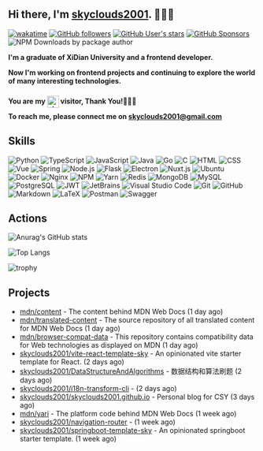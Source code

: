 ## Hi there, I'm [skyclouds2001](https://skyclouds2001.github.io/). 👋👋👋

[![wakatime](https://wakatime.com/badge/user/bfadeccb-56c3-4aa2-abb0-89cf5f9b89be.svg)](https://wakatime.com/@bfadeccb-56c3-4aa2-abb0-89cf5f9b89be)
[![GitHub followers](https://img.shields.io/github/followers/skyclouds2001?style=flat)](https://github.com/skyclouds2001?tab=followers)
[![GitHub User's stars](https://img.shields.io/github/stars/skyclouds2001?style=flat)](https://github.com/skyclouds2001)
[![GitHub Sponsors](https://img.shields.io/github/sponsors/skyclouds2001)](https://github.com/skyclouds2001)
![NPM Downloads by package author](https://img.shields.io/npm-stat/dy/sky-fly)

**I'm a graduate of XiDian University and a frontend developer.**

**Now I'm working on frontend projects and continuing to explore the world of many interesting technologies.**

**You are my <img src="https://profile-counter.glitch.me/skyclouds2001/count.svg" width="auto" height="24px" alt="visit-count" style="position: relative; top: 8px;" /> visitor, Thank You!🎉🎉🎉**

**To reach me, please connect me on [skyclouds2001@gmail.com](mailto:skyclouds2001@gmail.com)**

## Skills

![Python](https://img.shields.io/badge/-Python-05122A?style=flat&logo=python)
![TypeScript](https://img.shields.io/badge/-TypeScript-05122A?style=flat&logo=TypeScript)
![JavaScript](https://img.shields.io/badge/-JavaScript-05122A?style=flat&logo=javascript)
![Java](https://img.shields.io/badge/-Java-05122A?style=flat&logo=Java&logoColor=FFA518)
![Go](https://img.shields.io/badge/-Go-05122A?style=flat&logo=Go&logoColor=FFA518)
![C](https://img.shields.io/badge/-C-05122A?style=flat&logo=C&logoColor=A8B9CC)
![HTML](https://img.shields.io/badge/-HTML-05122A?style=flat&logo=HTML5)
![CSS](https://img.shields.io/badge/-CSS-05122A?style=flat&logo=CSS3&logoColor=1572B6)
![Vue](https://img.shields.io/badge/-Vue-05122A?style=flat&logo=vuedotjs)
![Spring](https://img.shields.io/badge/-Spring-05122A?style=flat&logo=spring&logoColor=FFA518)
![Node.js](https://img.shields.io/badge/-Node.js-05122A?style=flat&logo=node.js)
![Flask](https://img.shields.io/badge/-Flask-05122A?style=flat&logo=flask)
![Electron](https://img.shields.io/badge/-Electron-05122A?style=flat&logo=Electron)
![Nuxt.js](https://img.shields.io/badge/-Nuxt.js-05122A?style=flat&logo=nuxtdotjs)
![Ubuntu](https://img.shields.io/badge/-Ubuntu-05122A?style=flat&logo=Ubuntu)
![Docker](https://img.shields.io/badge/-Docker-05122A?style=flat&logo=Docker)
![Nginx](https://img.shields.io/badge/-Nginx-05122A?style=flat&logo=Nginx)
![NPM](https://img.shields.io/badge/-NPM-05122A?style=flat&logo=NPM)
![Yarn](https://img.shields.io/badge/-Yarn-05122A?style=flat&logo=Yarn)
![Redis](https://img.shields.io/badge/-Redis-05122A?style=flat&logo=Redis)
![MongoDB](https://img.shields.io/badge/-MongoDB-05122A?style=flat&logo=MongoDB)
![MySQL](https://img.shields.io/badge/-MySQL-05122A?style=flat&logo=MySQL)
![PostgreSQL](https://img.shields.io/badge/-PostgreSQL-05122A?style=flat&logo=postgresql)
![JWT](https://img.shields.io/badge/-JWT-05122A?style=flat&logo=JSON%20web%20tokens)
![JetBrains](https://img.shields.io/badge/-JetBrains-05122A?style=flat&logo=JetBrains)
![Visual Studio Code](https://img.shields.io/badge/-Visual%20Studio%20Code-05122A?style=flat&logo=visual-studio-code&logoColor=007ACC)
![Git](https://img.shields.io/badge/-Git-05122A?style=flat&logo=git)
![GitHub](https://img.shields.io/badge/-GitHub-05122A?style=flat&logo=github)
![Markdown](https://img.shields.io/badge/-Markdown-05122A?style=flat&logo=markdown)
![LaTeX](https://img.shields.io/badge/-LaTeX-05122A?style=flat&logo=LaTeX)
![Postman](https://img.shields.io/badge/-Postman-05122A?style=flat&logo=Postman)
![Swagger](https://img.shields.io/badge/-Swagger-05122A?style=flat&logo=swagger)

## Actions

![Anurag's GitHub stats](https://github-readme-stats-skyclouds.vercel.app/api?username=skyclouds2001&count_private=true&theme=onedark&show_icons=true&cache_seconds=3600&exclude_repo=skyclouds2001,skyclouds2001.github.io,skyclouds2001-blog,uApply,experiment-helper-core,experiment-helper-mobile,hexo-theme-fantastic)

![Top Langs](https://github-readme-stats-skyclouds.vercel.app/api/top-langs?username=skyclouds2001&count_private=true&theme=onedark&show_icons=true&cache_seconds=3600&exclude_repo=skyclouds2001,skyclouds2001.github.io,skyclouds2001-blog,uApply,experiment-helper-core,experiment-helper-mobile,hexo-theme-fantastic&langs_count=10&layout=compact)

![trophy](https://github-profile-trophy.vercel.app/?username=skyclouds2001&theme=onedark&row=3&column=3)

## Projects


- [mdn/content](https://github.com/mdn/content) - The content behind MDN Web Docs (1 day ago)
- [mdn/translated-content](https://github.com/mdn/translated-content) - The source repository of all translated content for MDN Web Docs (1 day ago)
- [mdn/browser-compat-data](https://github.com/mdn/browser-compat-data) - This repository contains compatibility data for Web technologies as displayed on MDN (1 day ago)
- [skyclouds2001/vite-react-template-sky](https://github.com/skyclouds2001/vite-react-template-sky) - An opinionated vite starter template for React. (2 days ago)
- [skyclouds2001/DataStructureAndAlgorithms](https://github.com/skyclouds2001/DataStructureAndAlgorithms) - 数据结构和算法刷题 (2 days ago)
- [skyclouds2001/i18n-transform-cli](https://github.com/skyclouds2001/i18n-transform-cli) -  (2 days ago)
- [skyclouds2001/skyclouds2001.github.io](https://github.com/skyclouds2001/skyclouds2001.github.io) - Personal blog for CSY (3 days ago)
- [mdn/yari](https://github.com/mdn/yari) - The platform code behind MDN Web Docs (1 week ago)
- [skyclouds2001/navigation-router](https://github.com/skyclouds2001/navigation-router) -  (1 week ago)
- [skyclouds2001/springboot-template-sky](https://github.com/skyclouds2001/springboot-template-sky) - An opinionated springboot starter template. (1 week ago)
